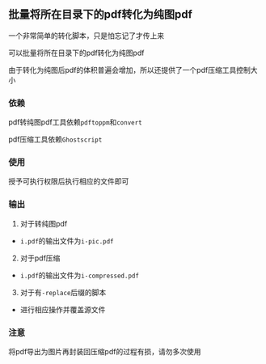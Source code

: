 ##  批量将所在目录下的pdf转化为纯图pdf

一个非常简单的转化脚本，只是怕忘记了才传上来

可以批量将所在目录下的pdf转化为纯图pdf

由于转化为纯图后pdf的体积普遍会增加，所以还提供了一个pdf压缩工具控制大小

### 依赖

pdf转纯图pdf工具依赖`pdftoppm`和`convert`

pdf压缩工具依赖`Ghostscript`

### 使用

授予可执行权限后执行相应的文件即可

### 输出

1. 对于转纯图pdf
- `i.pdf`的输出文件为`i-pic.pdf`
2. 对于pdf压缩
- `i.pdf`的输出文件为`i-compressed.pdf`
3. 对于有`-replace`后缀的脚本
- 进行相应操作并覆盖源文件

### 注意

将pdf导出为图片再封装回压缩pdf的过程有损，请勿多次使用
